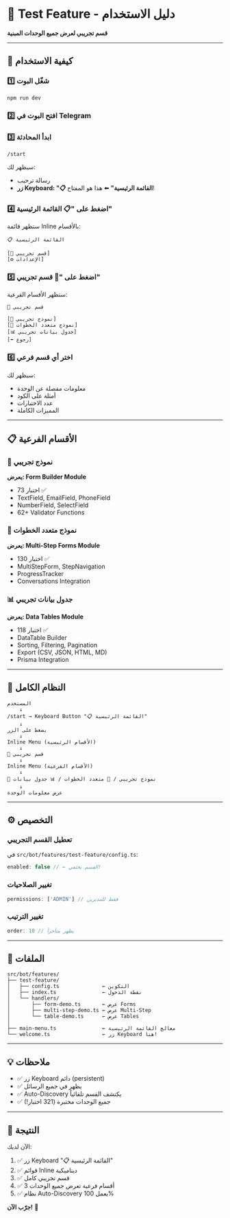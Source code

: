 # 🧪 Test Feature - دليل الاستخدام

**قسم تجريبي لعرض جميع الوحدات المبنية**

---

## 🚀 كيفية الاستخدام

### 1️⃣ شغّل البوت
```bash
npm run dev
```

### 2️⃣ افتح البوت في Telegram

### 3️⃣ ابدأ المحادثة
```
/start
```

سيظهر لك:
- رسالة ترحيب
- **زر Keyboard: "📋 القائمة الرئيسية"** ⬅️ هذا هو المفتاح!

### 4️⃣ اضغط على "📋 القائمة الرئيسية"

ستظهر قائمة Inline بالأقسام:
```
📋 القائمة الرئيسية

[🧪 قسم تجريبي]
[⚙️ الإعدادات]
```

### 5️⃣ اضغط على "🧪 قسم تجريبي"

ستظهر الأقسام الفرعية:
```
🧪 قسم تجريبي

[📝 نموذج تجريبي]
[🔄 نموذج متعدد الخطوات]
[📊 جدول بيانات تجريبي]
[⬅️ رجوع]
```

### 6️⃣ اختر أي قسم فرعي

سيظهر لك:
- معلومات مفصلة عن الوحدة
- أمثلة على الكود
- عدد الاختبارات
- المميزات الكاملة

---

## 📋 الأقسام الفرعية

### 📝 نموذج تجريبي
**يعرض: Form Builder Module**
- 73 اختبار ✅
- TextField, EmailField, PhoneField
- NumberField, SelectField
- 62+ Validator Functions

### 🔄 نموذج متعدد الخطوات
**يعرض: Multi-Step Forms Module**
- 130 اختبار ✅
- MultiStepForm, StepNavigation
- ProgressTracker
- Conversations Integration

### 📊 جدول بيانات تجريبي
**يعرض: Data Tables Module**
- 118 اختبار ✅
- DataTable Builder
- Sorting, Filtering, Pagination
- Export (CSV, JSON, HTML, MD)
- Prisma Integration

---

## 🎯 النظام الكامل

```
المستخدم
    ↓
/start → Keyboard Button "📋 القائمة الرئيسية"
    ↓
يضغط على الزر
    ↓
Inline Menu (الأقسام الرئيسية)
    ↓
🧪 قسم تجريبي
    ↓
Inline Menu (الأقسام الفرعية)
    ↓
📝 نموذج تجريبي / 🔄 متعدد الخطوات / 📊 جدول بيانات
    ↓
عرض معلومات الوحدة
```

---

## ⚙️ التخصيص

### تعطيل القسم التجريبي
في `src/bot/features/test-feature/config.ts`:
```typescript
enabled: false // ← القسم يختفي!
```

### تغيير الصلاحيات
```typescript
permissions: ['ADMIN'] // فقط للمديرين
```

### تغيير الترتيب
```typescript
order: 10 // يظهر متأخراً
```

---

## 🔧 الملفات

```
src/bot/features/
├── test-feature/
│   ├── config.ts              ← التكوين
│   ├── index.ts               ← نقطة الدخول
│   └── handlers/
│       ├── form-demo.ts       ← عرض Forms
│       ├── multi-step-demo.ts ← عرض Multi-Step
│       └── table-demo.ts      ← عرض Tables
│
├── main-menu.ts               ← معالج القائمة الرئيسية
└── welcome.ts                 ← زر Keyboard هنا!
```

---

## 💡 ملاحظات

- ✅ زر Keyboard دائم (persistent)
- ✅ يظهر في جميع الرسائل
- ✅ Auto-Discovery يكتشف القسم تلقائياً
- ✅ جميع الوحدات مختبرة (321 اختبار!)

---

## 🎉 النتيجة

الآن لديك:
1. ✅ زر Keyboard "📋 القائمة الرئيسية"
2. ✅ قوائم Inline ديناميكية
3. ✅ قسم تجريبي كامل
4. ✅ 3 أقسام فرعية تعرض جميع الوحدات
5. ✅ نظام Auto-Discovery يعمل 100%

**جرّب الآن!** 🚀
